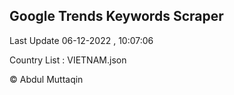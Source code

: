 

## Google Trends Keywords Scraper 
 
Last Update 06-12-2022 , 10:07:06

Country List :
VIETNAM.json



© Abdul Muttaqin 

